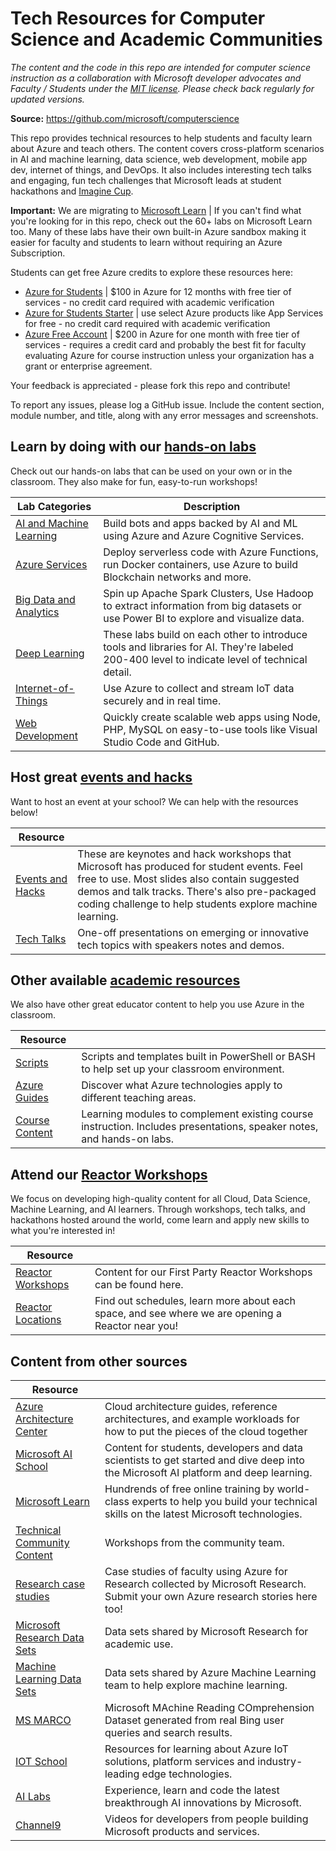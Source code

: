 # Tech Resources for Computer Science and Academic Communities

*The content and the code in this repo are intended for computer science instruction as a collaboration with Microsoft developer advocates and Faculty / Students under the [MIT license](LICENSE.md). Please check back regularly for updated versions.*

**Source:** https://github.com/microsoft/computerscience

This repo provides technical resources to help students and faculty learn about Azure and teach others. The content covers cross-platform scenarios in AI and machine learning, data science, web development, mobile app dev, internet of things, and DevOps. It also includes interesting tech talks and engaging, fun tech challenges that Microsoft leads at student hackathons and [Imagine Cup](http://www.imaginecup.com).

**Important:** We are migrating to [Microsoft Learn](https://docs.microsoft.com/learn/) | If you can't find what you're looking for in this repo, check out the 60+ labs on Microsoft Learn too. Many of these labs have their own built-in Azure sandbox making it easier for faculty and students to learn without requiring an Azure Subscription.

Students can get free Azure credits to explore these resources here:

* [Azure for Students](https://azure.microsoft.com/en-us/free/students/) | $100 in Azure for 12 months with free tier of services - no credit card required with academic verification
* [Azure for Students Starter](https://azure.microsoft.com/en-us/free/students-starter-faq/) | use select Azure products like App Services for free - no credit card required with academic verification
* [Azure Free Account](https://azure.microsoft.com/en-us/free/) | $200 in Azure for one month with free tier of services - requires a credit card and probably the best fit for faculty evaluating Azure for course instruction unless your organization has a grant or enterprise agreement.

Your feedback is appreciated - please fork this repo and contribute!

To report any issues, please log a GitHub issue. Include the content section, module number, and title, along with any error messages and screenshots.

## Learn by doing with our [hands-on labs](Labs)

Check out our hands-on labs that can be used on your own or in the classroom. They also make for fun, easy-to-run workshops!

| Lab Categories | Description |
| - | - |
| [AI and Machine Learning](Labs/AI%20and%20Machine%20Learning) | Build bots and apps backed by AI and ML using Azure and Azure Cognitive Services. |
| [Azure Services](Labs/Azure%20Services) | Deploy serverless code with Azure Functions, run Docker containers, use Azure to build Blockchain networks and more. |
| [Big Data and Analytics](Labs/Big%20Data%20and%20Analytics) | Spin up Apache Spark Clusters, Use Hadoop to extract information from big datasets or use Power BI to explore and visualize data. |
| [Deep Learning](Labs/Deep%20Learning) | These labs build on each other to introduce tools and libraries for AI. They're labeled 200-400 level to indicate level of technical detail. |
| [Internet-of-Things](Labs/Internet-of-Things) | Use Azure to collect and stream IoT data securely and in real time. |
| [Web Development](Labs/Web%20Development) | Quickly create scalable web apps using Node, PHP, MySQL on easy-to-use tools like Visual Studio Code and GitHub. |

## Host great [events and hacks](Events%20and%20Hacks)

Want to host an event at your school? We can help with the resources below!

| Resource | |
| - | - |
| [Events and Hacks](Events%20and%20Hacks) | These are keynotes and hack workshops that Microsoft has produced for student events. Feel free to use. Most slides also contain suggested demos and talk tracks. There's also pre-packaged coding challenge to help students explore machine learning. |
| [Tech Talks](Events%20and%20Hacks/Tech%20Talks) | One-off presentations on emerging or innovative tech topics with speakers notes and demos. |

## Other available [academic resources](Educator%20Resources)

We also have other great educator content to help you use Azure in the classroom.

| Resource | |
| - | - |
| [Scripts](Educator%20Resources/Scripts) | Scripts and templates built in PowerShell or BASH to help set up your classroom environment. |
| [Azure Guides](Educator%20Resources/Azure%20Guides) | Discover what Azure technologies apply to different teaching areas. |
| [Course Content](Educator%20Resources/Complimentary%20Course%20Content) | Learning modules to complement existing course instruction. Includes presentations, speaker notes, and hands-on labs. |

## Attend our [Reactor Workshops](https://github.com/microsoft/reactors)

We focus on developing high-quality content for all Cloud, Data Science, Machine Learning, and AI learners. Through workshops, tech talks, and hackathons hosted around the world, come learn and apply new skills to what you're interested in!

| Resource | |
| - | - |
| [Reactor Workshops](https://github.com/microsoft/reactors) | Content for our First Party Reactor Workshops can be found here. |
| [Reactor Locations](https://developer.microsoft.com/en-us/reactor/) | Find out schedules, learn more about each space, and see where we are opening a Reactor near you! | 

## Content from other sources

| Resource | |
| - | - |
|[Azure Architecture Center](https://docs.microsoft.com/azure/architecture/)|Cloud architecture guides, reference architectures, and example workloads for how to put the pieces of the cloud together |
|[Microsoft AI School](https://aischool.microsoft.com)|Content for students, developers and data scientists to get started and dive deep into the Microsoft AI platform and deep learning. |
|[Microsoft Learn](https://docs.microsoft.com/en-us/learn/)|Hundrends of free online training by world-class experts to help you build your technical skills on the latest Microsoft technologies. |
| [Technical Community Content](https://github.com/Microsoft/TechnicalCommunityContent) | Workshops from the community team. |
| [Research case studies](https://www.microsoft.com/en-us/research/academic-program/microsoft-azure-for-research/) | Case studies of faculty using Azure for Research collected by Microsoft Research. Submit your own Azure research stories here too! |
| [Microsoft Research Data Sets](https://aka.ms/datascience) | Data sets shared by Microsoft Research for academic use. |
| [Machine Learning Data Sets](https://docs.microsoft.com/en-us/azure/machine-learning/machine-learning-use-sample-datasets) | Data sets shared by Azure Machine Learning team to help explore machine learning. |
| [MS MARCO](http://www.msmarco.org) | Microsoft MAchine Reading COmprehension Dataset generated from real Bing user queries and search results. |
| [IOT School](https://iotschool.microsoft.com/) | Resources for learning about Azure IoT solutions, platform services and industry-leading edge technologies. |
| [AI Labs](https://www.ailab.microsoft.com/) | Experience, learn and code the latest breakthrough AI innovations by Microsoft. |
| [Channel9](https://channel9.msdn.com/) | Videos for developers from people building Microsoft products and services. | 
